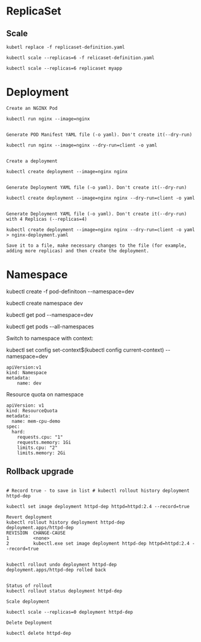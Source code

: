 # ReplicaSet


## Scale

```
kubetl replace -f replicaset-definition.yaml

kubectl scale --replicas=6 -f relicaset-definition.yaml

kubectl scale --replicas=6 replicaset myapp

```

# Deployment

```
Create an NGINX Pod

kubectl run nginx --image=nginx


Generate POD Manifest YAML file (-o yaml). Don't create it(--dry-run)

kubectl run nginx --image=nginx --dry-run=client -o yaml


Create a deployment

kubectl create deployment --image=nginx nginx


Generate Deployment YAML file (-o yaml). Don't create it(--dry-run)

kubectl create deployment --image=nginx nginx --dry-run=client -o yaml


Generate Deployment YAML file (-o yaml). Don't create it(--dry-run) with 4 Replicas (--replicas=4)

kubectl create deployment --image=nginx nginx --dry-run=client -o yaml > nginx-deployment.yaml

Save it to a file, make necessary changes to the file (for example, adding more replicas) and then create the deployment.

```

# Namespace

kubectl create -f pod-definitoon --namespace=dev

kubectl create namespace dev

kubectl get pod --namespace=dev

kubectl get pods --all-namespaces

Switch to namespace with context:

kubectl set config set-context$(kubectl config current-context) --namespace=dev


```
apiVersion:v1
kind: Namespace
metadata:
	name: dev
```

Resource quota on namespace
```
apiVersion: v1
kind: ResourceQuota
metadata:
  name: mem-cpu-demo
spec:
  hard:
    requests.cpu: "1"
    requests.memory: 1Gi
    limits.cpu: "2"
    limits.memory: 2Gi
```

## Rollback upgrade

```

# Record true - to save in list # kubectl rollout history deployment httpd-dep   

kubectl set image deployment httpd-dep httpd=httpd:2.4 --record=true

Revert deployment
kubectl rollout history deployment httpd-dep    
deployment.apps/httpd-dep
REVISION  CHANGE-CAUSE
1         <none>
2         kubectl.exe set image deployment httpd-dep httpd=httpd:2.4 --record=true


kubectl rollout undo deployment httpd-dep       
deployment.apps/httpd-dep rolled back


Status of rollout
kubectl rollout status deployment httpd-dep

Scale deployment

kubectl scale --replicas=0 deployment httpd-dep

Delete Deployment

kubectl delete httpd-dep
```